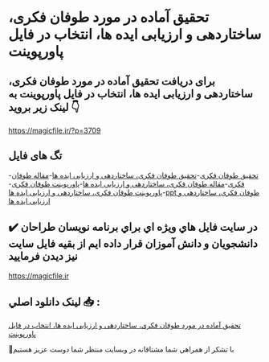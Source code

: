 # تحقیق آماده در مورد طوفان فکری، ساختاردهی و ارزیابی ایده ها، انتخاب در فایل پاورپوینت

## برای دریافت تحقیق آماده در مورد طوفان فکری، ساختاردهی و ارزیابی ایده ها، انتخاب در فایل پاورپوینت به لینک زیر بروید 👇

https://magicfile.ir/?p=3709

## تگ های فایل

-[تحقیق طوفان فکری](https://magicfile.ir/product/%d8%b7%d9%88%d9%81%d8%a7%d9%86-%d9%81%da%a9%d8%b1%db%8c-%d8%b3%d8%a7%d8%ae%d8%aa%d8%a7%d8%b1%d8%af%d9%87%db%8c-%d9%88-%d8%a7%d8%b1%d8%b2%db%8c%d8%a7%d8%a8%db%8c-%d8%a7%db%8c%d8%af%d9%87-%d9%87%d8%a7-%d9%be%d8%a7%d9%88%d8%b1%d9%be%d9%88%db%8c%d9%86%d8%aa/)-[تحقیق طوفان فکری، ساختاردهی و ارزیابی ایده ها](https://magicfile.ir/product/%d8%b7%d9%88%d9%81%d8%a7%d9%86-%d9%81%da%a9%d8%b1%db%8c-%d8%b3%d8%a7%d8%ae%d8%aa%d8%a7%d8%b1%d8%af%d9%87%db%8c-%d9%88-%d8%a7%d8%b1%d8%b2%db%8c%d8%a7%d8%a8%db%8c-%d8%a7%db%8c%d8%af%d9%87-%d9%87%d8%a7-%d9%be%d8%a7%d9%88%d8%b1%d9%be%d9%88%db%8c%d9%86%d8%aa/)-[مقاله طوفان فکری](https://magicfile.ir/product/%d8%b7%d9%88%d9%81%d8%a7%d9%86-%d9%81%da%a9%d8%b1%db%8c-%d8%b3%d8%a7%d8%ae%d8%aa%d8%a7%d8%b1%d8%af%d9%87%db%8c-%d9%88-%d8%a7%d8%b1%d8%b2%db%8c%d8%a7%d8%a8%db%8c-%d8%a7%db%8c%d8%af%d9%87-%d9%87%d8%a7-%d9%be%d8%a7%d9%88%d8%b1%d9%be%d9%88%db%8c%d9%86%d8%aa/)-[مقاله طوفان فکری، ساختاردهی و ارزیابی ایده ها](https://magicfile.ir/product/%d8%b7%d9%88%d9%81%d8%a7%d9%86-%d9%81%da%a9%d8%b1%db%8c-%d8%b3%d8%a7%d8%ae%d8%aa%d8%a7%d8%b1%d8%af%d9%87%db%8c-%d9%88-%d8%a7%d8%b1%d8%b2%db%8c%d8%a7%d8%a8%db%8c-%d8%a7%db%8c%d8%af%d9%87-%d9%87%d8%a7-%d9%be%d8%a7%d9%88%d8%b1%d9%be%d9%88%db%8c%d9%86%d8%aa/)-[پاورپوینت طوفان فکری](https://magicfile.ir/product/%d8%b7%d9%88%d9%81%d8%a7%d9%86-%d9%81%da%a9%d8%b1%db%8c-%d8%b3%d8%a7%d8%ae%d8%aa%d8%a7%d8%b1%d8%af%d9%87%db%8c-%d9%88-%d8%a7%d8%b1%d8%b2%db%8c%d8%a7%d8%a8%db%8c-%d8%a7%db%8c%d8%af%d9%87-%d9%87%d8%a7-%d9%be%d8%a7%d9%88%d8%b1%d9%be%d9%88%db%8c%d9%86%d8%aa/)-[پاورپوینت طوفان فکری، ساختاردهی و ارزیابی ایده ها](https://magicfile.ir/product/%d8%b7%d9%88%d9%81%d8%a7%d9%86-%d9%81%da%a9%d8%b1%db%8c-%d8%b3%d8%a7%d8%ae%d8%aa%d8%a7%d8%b1%d8%af%d9%87%db%8c-%d9%88-%d8%a7%d8%b1%d8%b2%db%8c%d8%a7%d8%a8%db%8c-%d8%a7%db%8c%d8%af%d9%87-%d9%87%d8%a7-%d9%be%d8%a7%d9%88%d8%b1%d9%be%d9%88%db%8c%d9%86%d8%aa/)-[ppt طوفان فکری، ساختاردهی و ارزیابی ایده ها](https://magicfile.ir/product/%d8%b7%d9%88%d9%81%d8%a7%d9%86-%d9%81%da%a9%d8%b1%db%8c-%d8%b3%d8%a7%d8%ae%d8%aa%d8%a7%d8%b1%d8%af%d9%87%db%8c-%d9%88-%d8%a7%d8%b1%d8%b2%db%8c%d8%a7%d8%a8%db%8c-%d8%a7%db%8c%d8%af%d9%87-%d9%87%d8%a7-%d9%be%d8%a7%d9%88%d8%b1%d9%be%d9%88%db%8c%d9%86%d8%aa/)

## ✔️ در سايت فايل هاي ويژه اي براي برنامه نويسان طراحان دانشجويان و دانش آموزان قرار داده ايم از بقيه فايل سايت نيز ديدن فرماييد

https://magicfile.ir


## لينک دانلود اصلي 📥 :

[تحقیق آماده در مورد طوفان فکری، ساختاردهی و ارزیابی ایده ها، انتخاب در فایل پاورپوینت](https://magicfile.ir/product/%d8%b7%d9%88%d9%81%d8%a7%d9%86-%d9%81%da%a9%d8%b1%db%8c-%d8%b3%d8%a7%d8%ae%d8%aa%d8%a7%d8%b1%d8%af%d9%87%db%8c-%d9%88-%d8%a7%d8%b1%d8%b2%db%8c%d8%a7%d8%a8%db%8c-%d8%a7%db%8c%d8%af%d9%87-%d9%87%d8%a7-%d9%be%d8%a7%d9%88%d8%b1%d9%be%d9%88%db%8c%d9%86%d8%aa/) 


🙏با تشکر از همراهي شما مشتاقانه در وبسایت منتظر شما دوست عزیز هستیم

